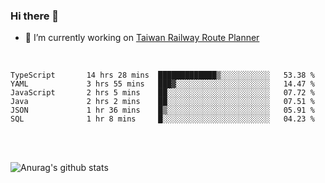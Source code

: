 ### Hi there 👋

- 🔭 I’m currently working on [Taiwan Railway Route Planner](https://github.com/Taiwan-Railway-Route-Planner)

<br/>

<!--START_SECTION:waka-->

```text
TypeScript       14 hrs 28 mins  █████████████▒░░░░░░░░░░░   53.38 %
YAML             3 hrs 55 mins   ███▓░░░░░░░░░░░░░░░░░░░░░   14.47 %
JavaScript       2 hrs 5 mins    ██░░░░░░░░░░░░░░░░░░░░░░░   07.72 %
Java             2 hrs 2 mins    ██░░░░░░░░░░░░░░░░░░░░░░░   07.51 %
JSON             1 hr 36 mins    █▒░░░░░░░░░░░░░░░░░░░░░░░   05.91 %
SQL              1 hr 8 mins     █░░░░░░░░░░░░░░░░░░░░░░░░   04.23 %
```

<!--END_SECTION:waka-->

<br/>
<br/>

![Anurag's github stats](https://github-readme-stats.vercel.app/api?username=DepickereSven&show_icons=true&theme=tokyonight)



<!--
**DepickereSven/DepickereSven** is a ✨ _special_ ✨ repository because its `README.md` (this file) appears on your GitHub profile.

Here are some ideas to get you started:

- 🔭 I’m currently working on ...
- 🌱 I’m currently learning ...
- 👯 I’m looking to collaborate on ...
- 🤔 I’m looking for help with ...
- 💬 Ask me about ...
- 📫 How to reach me: ...
- 😄 Pronouns: ...
- ⚡ Fun fact: ...
-->
